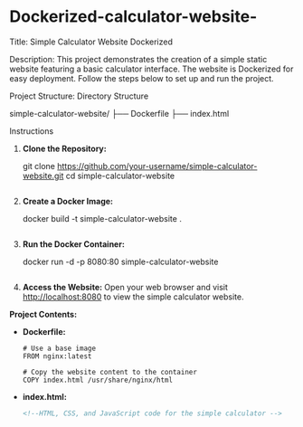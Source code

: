 # Dockerized-calculator-website-

Title: Simple Calculator Website Dockerized

Description:
This project demonstrates the creation of a simple static website featuring a basic calculator interface. The website is Dockerized for easy deployment. Follow the steps below to set up and run the project.

Project Structure:
Directory Structure
 
  simple-calculator-website/
  ├── Dockerfile
  ├── index.html
 

Instructions

1. **Clone the Repository:**
  
   git clone https://github.com/your-username/simple-calculator-website.git
   cd simple-calculator-website
   ```

2. **Create a Docker Image:**
  
   docker build -t simple-calculator-website .
   ```

3. **Run the Docker Container:**
  
   docker run -d -p 8080:80 simple-calculator-website
   ```

4. **Access the Website:**
   Open your web browser and visit [http://localhost:8080](http://localhost:8080) to view the simple calculator website.

**Project Contents:**

- **Dockerfile:**
  ```
  # Use a base image
  FROM nginx:latest
  
  # Copy the website content to the container
  COPY index.html /usr/share/nginx/html
  ```

- **index.html:**
  ```html
  <!--HTML, CSS, and JavaScript code for the simple calculator -->
  ```

